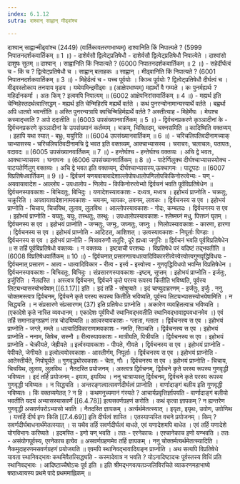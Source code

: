 ```yaml
---
index: 6.1.12
sutra: दाश्वान् साह्वान् मीढ्वांश्च

---
```

दाश्वान् साह्वान्मीढ्वांश्च (2449) (वार्तिकावतरणभाष्यम्) दाश्वानिति किं निपात्यते ? (5999 निपातनदर्शकवार्तिकम् ॥ 1 ॥) - दाशेर्वसौ द्वित्वेट्प्रतिषेधौ - दाशेर्वसौ द्वित्वेट्प्रतिषेधौ निपात्येते । दाश्वांसो दाशुषः सुतम् ॥ दाश्वान् । साह्वानिति किं निपात्यते ? (6000 निपातनदर्शकवार्तिकम् ॥ 2 ॥) - सहेर्दीर्घत्वं च - किं च ? द्वित्वेट्प्रतिषेधौ च । साह्वान् बलाहकः ॥ साह्वान् । मीढ्वानिति किं निपात्यते ? (6001 निपातनदर्शकवार्तिकम् ॥ 3 ॥) - मिहेर्ढत्वं च - यच्च पूर्वयोः । किञ्च पूर्वयोः ? द्वित्वेट्प्रतिषेधौ दीर्घत्वं च । मीढ्वस्तोकाय तनयाय मृडय । यथेयमिन्द्रमीढ्वः ॥ (आक्षेपभाष्यम्) मह्यर्थो वै गम्यते । कः पुनर्मह्यर्थः ? महिर्दानकर्मा । अतः किम् ? इत्वमपि निपात्यम् ॥ (6002 आक्षेपनिरांसवार्तिकम् ॥ 4 ॥) - मह्यर्थ इति चेन्मिहेस्तदर्थत्वात्सिद्धम् - मह्यर्थ इति चेन्मिहिरपि मह्यर्थे वर्तते । कथं पुनरन्योनामान्यस्यार्थे वर्तते । बह्वर्था अपि धातवो भवन्तीति ॥ अस्ति पुनरन्यत्रापि क्वचिन्मिहिर्मह्यर्थे वर्तते ? अस्तीत्याह  -  मिहेर्मेघः । मेघश्च कस्माद्भवति ? अपो ददातीति ॥ (6003 उपसंख्यानवार्तिकम् ॥ 5 ॥) - द्विर्वचनप्रकरणे कृञ्ञादीनां के - द्विर्वचनप्रकरणे कृञ्ञादीनां के उपसंख्यानं कर्तव्यम् । चक्रम्, चिक्लिदम्, चक्नसमिति ॥ कादिष्विति वक्तव्यम् । इहापि यथा स्यात्  -  बभ्रुः, ययुरिति ॥ (6004 उपसंख्यानवार्तिकम् ॥ 6 ॥) - चरिचलिपतिवदीनामच्याक् चाभ्यासस्य - चरिचलिपतिवदीनामचि द्वे भवत इति वक्तव्यम्, आक्चाभ्यासस्य । चराचरः, चलाचलः, पतापतः, वदावदः ॥ (6005 उपसंख्यानवार्तिकम् ॥ 7 ॥) - हन्तेर्घश्च - हन्तेर्घश्च वक्तव्यः । अचि द्वे भवतः, आक्चाभ्यासस्य । घनाघनः ॥ (6006 उपसंख्यानवार्तिकम् ॥ 8 ॥) - पाटेर्णिलुक्च दीर्घश्चाभ्यासस्योक्च - पाटयतेर्णिलुग् वक्तव्यः । अचि द्वे भवत इति वक्तव्यम्, दीर्घश्चाभ्यासस्य,ऊक्चागमः । पाटूपटः ॥ (6007 विप्रतिषेधवार्तिकम् ॥ 9 ॥) - द्विर्वचनं यणयवायावादेशाल्लोपोपधालोपणिलोपकिकिनोरुत्वेभ्यः - यण्  -  अयवायावादेश  -  आल्लोप  -  उपधालोप  -  णिलोप  -  किकिनोरुत्वेभ्यो द्विर्वचनं भवति पूर्वविप्रतिषेधेन ॥ द्विर्वचनस्यावकाशः  -  बिभिदतुः, बिभिदुः । यणादेशस्यावकाशः  -  दध्यत्र, मध्वत्र । इहोभयं प्राप्नोति  -  चक्रतुः, चक्रुरिति । अयवायावादेशानामवकाशः  -  चयनम्, चायकः, लवनम्, लावकः । द्विर्वचनस्य स एव । इहोभयं प्राप्नोति  -  चिचाय, चिचयिथ, लुलाव, लुलविथ । आल्लोपस्यावकाशः  -  गोदः, कम्बलदः । द्विर्वचनस्य स एव । इहोभयं प्राप्नोति  -  ययतुः, ययुः, तस्थतुः, तस्थुः । उपधालोपस्यावकाशः  -  श्लेष्मघ्नं मधु, पित्तघ्नं घृतम् । द्विर्वचनस्य स एव । इहोभयं प्राप्नोति  -  जग्मतुः, जग्मुः, जघ्नतुः, जघ्नुः । णिलोपस्यावकाशः  -  कारणा, हारणा । द्विर्वचनस्य स एव । इहोभयं प्राप्नोति  -  आटिटत्, आशिशत् । उत्वस्यावकाशः  -  निपूर्ताः पिण्डाः । द्विर्वचनस्य स एव । इहोभयं प्राप्नोति  -  मित्रावरुणौ ततुरिः, दूरे ह्यध्वा जगुरिः ॥ द्विर्वचनं भवति पूर्वविप्रतिषेधेन ॥ स तर्हि पूर्वविप्रतिषेधो वक्तव्यः । न वक्तव्यः । इष्टवाची परशब्दः । विप्रतिषेधे परं यदिष्टं तद्भवतीति ॥ (6008 विप्रतिषेधवार्तिकम् ॥ 10 ॥) - द्विर्वचनात् प्रसारणात्वधात्वादिविकाररीत्वेत्त्वेत्त्वोत्त्वगुणवृद्धिविधयः - द्विर्वचनात् प्रसारण  -  आत्व  -  धात्वादिविकार  -  रीत्व  -  इर्त्त्व  -  इत्त्वोत्त्व  -  गुणवृद्धिविधयो भवन्ति विप्रतिषेधेन । द्विर्वचनस्यावकाशः  -  बिभिदतुः, बिभिदुः । संप्रसारणस्यावकाशः -इष्टम्, सुप्तम् । इहोभयं प्राप्नोति  -  इर्जतुः, इर्जुरिति । नैतदस्ति । अस्त्वत्र द्विर्वचनम्, द्विर्वचने कृते परस्य रूपस्य कितीति भविष्यति, पूर्वस्य लिट्यभ्यासस्योभयेषाम् [[6.1.17]] इति । इदं तर्हि  -  सोषुप्यते । इदं चाप्युदाहरणम्  -  इर्जतुः, इर्जुः . ननु चोक्तमस्त्वत्र द्विर्वचनम्, द्विर्वचने कृते परस्य रूपस्य कितीति भविष्यति, पूर्वस्य लिट्यभ्यासस्योभयेषामिति । न सिद्ध्यति । न संप्रसारणे संप्रसारणम् (37) इति प्रतिषेधः प्राप्नोति । अकारेण व्यवहितत्वान्न भविष्यति । (एकादेशे कृते नास्ति व्यवधानम् । एकादेशः पूर्वविधौ स्थानिवद्भवतीति स्थानिवद्भावाद्व्यवधानमेव ।) एवं तर्हि समानाङ्गग्रहणं तत्र चोदयिष्यति ॥ आत्वस्यावकाशः  -  ग्लाता, म्लाता । द्विर्वचनस्य स एव । इहोभयं प्राप्नोति  -  जग्ले, मम्ले ॥ धात्वादिविकाराणामवकाशः  -  नमति, सिञ्चति । द्विर्वचनस्य स एव । इहोभयं प्राप्नोति  -  ननाम, सिषेच, सस्नौ ॥ रीत्वस्यावकाशः  -  मात्रीयति, पित्रीयति । द्विर्वचनस्य स एव । इहोभयं प्राप्नोति  -  चेक्रीयते, जेह्रीयते ॥ इर्त्वस्यावकाशः  -  पीयते, गीयते । द्विर्वचनस्य स एव । इहोभयं प्राप्नोति  -  पेपीयते, जेगीयते ॥ इत्वोत्वयोरवकाशः  -  आस्तीर्णम्, निपूर्ताः । द्विर्वचनस्य स एव । इहोभयं प्राप्नोति  -  आतेस्तीर्यते, निपोपूर्यते ॥ गुणवृद्ध्योरवकाशः  -  चेता, गौः । द्विर्वचनस्य स एव । इहोभयं प्राप्नोति  -  चिचाय, चिचयिथ, लुलाव, लुलविथ । नैतदस्ति प्रयोजनम् । अस्त्वत्र द्विर्वचनम्, द्विर्वचने कृते परस्य रूपस्य गुणवृद्धी भविष्यतः । इदं तर्हि प्रयोजनम्  -  इयाय, इययिथ । ननु चात्राप्यस्तु द्विर्वचनम्, द्विर्वचने कृते परस्य रूपस्य गुणवृद्धी भविष्यतः । न सिद्ध्यति । अन्तरङ्गत्वात्सवर्णदीर्घत्वं प्राप्नोति । वार्णादाङ्गं बलीय इति गुणवृद्धी भविष्यतः । किं वक्तव्यमेतत् ? न हि । कथमनुच्यमानं गंस्यते ? आचार्यप्रवृत्तिर्ज्ञापयति  -  वार्णादाङ्गं बलीयो भवतीति यदयं अभ्यासस्यासवर्णे [[6.4.78]] इत्यसवर्णग्रहणं करोति । कथं कृत्वा ज्ञापकम् ? न ह्यन्तरेण गुणवृद्धी असवर्णपरोऽभ्यासो भवति । नैतदस्ति ज्ञापकम् । अर्त्यर्थमेतत्स्यात् । इयृतः, इयृथः, उवोण, उवोणिथ । यत्तर्हि दीर्घ इणः किति [[7.4.69]] इति दीर्घत्वं शास्ति । एतस्याप्यस्ति वचने प्रयोजनम् । किम् ? सवर्णदीर्घबाधनार्थमेतत्स्यात् । स यथैव तर्हि सवर्णदीर्घत्वं बाधते, एवं यणादेशमपि बाधेत । एवं तर्हि यणादेशे योगविभागः करिष्यते । इदमस्ति  -  इणो यण् भवति । ततः  -  एरनेकाचः । एश्चानेकाच इणो यण्भवति । ततः  -  असंयोगपूर्वस्य, एरनेकाच इत्येव ॥ असवर्णग्रहणमेव तर्हि ज्ञापकम् । ननु चोक्तर्मत्यर्थमेतत्स्यादिति । नैकमुदाहरणमसवर्णग्रहणं प्रयोजयति ॥ एवमपि स्थानिवद्भावादियङ्न प्राप्नोति । अथ सत्यपि विप्रतिषेधे यावता स्थानिवद्भावः कथमिवैतत्सिद्ध्यति  -  कस्मादेवात्र न भवति ? योऽनादिष्टादचः पूर्वस्तस्य विधिं प्रति स्थानिवद्भावः । आदिष्टाच्चैषोऽचः पूर्व इति ॥ इति श्रीमद्भगवत्पतञ्जलिविरचिते व्याकरणमहाभाष्ये षष्ठाध्यायस्य प्रथमे पादे प्रथममाह्निकम् ॥